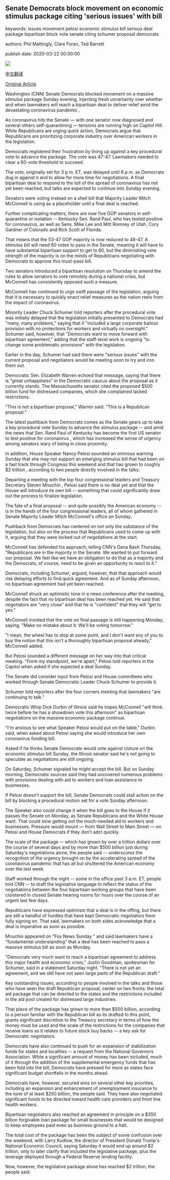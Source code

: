 ## Senate Democrats block movement on economic stimulus package citing 'serious issues' with bill

keywords: issues movement pelosi economic stimulus bill serious deal package bipartisan block vote senate citing schumer proposal democrats

authors: Phil Mattingly, Clare Foran, Ted Barrett

publish date: 2020-03-22 00:00:00

![](https://cdn.cnn.com/cnnnext/dam/assets/200321205415-schumer-sitroom-march-21-super-tease.jpg)

[中文翻译](Senate%20Democrats%20block%20movement%20on%20economic%20stimulus%20package%20citing%20%27serious%20issues%27%20with%20bill_zh.md)

[Original Article](https://edition.cnn.com/2020/03/22/politics/stimulus-package-coronavirus-negotiations-congress/index.html)

Washington (CNN) Senate Democrats blocked movement on a massive stimulus package Sunday evening, injecting fresh uncertainty over whether and when lawmakers will reach a bipartisan deal to deliver relief amid the devastating coronavirus pandemic .

As coronavirus hits the Senate — with one senator now diagnosed and several others self-quarantining — tensions are running high on Capitol Hill. While Republicans are urging quick action, Democrats argue that Republicans are prioritizing corporate industry over American workers in the legislation.

Democrats registered their frustration by lining up against a key procedural vote to advance the package. The vote was 47-47. Lawmakers needed to clear a 60-vote threshold to succeed.

The vote, originally set for 3 p.m. ET, was delayed until 6 p.m. as Democrats dug in against it and to allow for more time for negotiations. A final bipartisan deal to respond to the toll of the spread of coronavirus has not yet been reached, but talks are expected to continue into Sunday evening.

Senators were voting instead on a shell bill that Majority Leader Mitch McConnell is using as a placeholder until a final deal is reached.

Further complicating matters, there are now five GOP senators in self-quarantine or isolation -- Kentucky Sen. Rand Paul, who has tested positive for coronavirus, as well as Sens. Mike Lee and Mitt Romney of Utah, Cory Gardner of Colorado and Rick Scott of Florida.

That means that the 53-47 GOP majority is now reduced to 48-47. A stimulus bill will need 60 votes to pass in the Senate, meaning it will have to have substantial bipartisan support to get to 60, but the diminishing vote strength of the majority is on the minds of Republicans negotiating with Democrats to approve this must-pass bill.

Two senators introduced a bipartisan resolution on Thursday to amend the rules to allow senators to vote remotely during a national crisis, but McConnell has consistently opposed such a measure.

McConnell has continued to urge swift passage of the legislation, arguing that it is necessary to quickly enact relief measures as the nation reels from the impact of coronavirus.

Minority Leader Chuck Schumer told reporters after the procedural vote was initially delayed that the legislation initially presented to Democrats had "many, many problems," saying that it "included a large corporate bailout provision with no protections for workers and virtually no oversight." Schumer said, however, that "Democrats want to move forward with bipartisan agreement," adding that the staff-level work is ongoing "to change some problematic provisions" with the legislation.

Earlier in the day, Schumer had said there were "serious issues" with the current proposal and negotiators would be meeting soon to try and iron them out.

Democratic Sen. Elizabeth Warren echoed that message, saying that there is "great unhappiness" in the Democratic caucus about the proposal as it currently stands. The Massachusetts senator cited the proposed $500 billion fund for distressed companies, which she complained lacked restrictions.

"This is not a bipartisan proposal," Warren said. "This is a Republican proposal."

The latest pushback from Democrats comes as the Senate gears up to take a key procedural vote Sunday to advance the stimulus package -- and amid the news that Sen. Rand Paul of Kentucky has become the first US senator to test positive for coronavirus , which has increased the sense of urgency among senators wary of being in close proximity.

In addition, House Speaker Nancy Pelosi sounded an ominous warning Sunday that she may not support an emerging stimulus bill that had been on a fast track through Congress this weekend and that has grown to roughly $2 trillion , according to two people directly involved in the talks.

Departing a meeting with the top four congressional leaders and Treasury Secretary Steven Mnuchin , Pelosi said there is no deal yet and that the House will introduce its own bill -- something that could significantly draw out the process to finalize legislation.

The fate of a final proposal -- and quite possibly the American economy -- is in the hands of the four congressional leaders, all of whom gathered in Senate Majority Leader Mitch McConnell's office on Sunday.

Pushback from Democrats has centered on not only the substance of the legislation, but also on the process that Republicans used to come up with it, arguing that they were locked out of negotiations at the start.

McConnell has defended his approach, telling CNN's Dana Bash Thursday, "Republicans are in the majority in the Senate. We wanted to put forward our proposal. We feel like we have an obligation to do that as a majority and the Democrats, of course, need to be given an opportunity to react to it."

Democrats, including Schumer, argued, however, that that approach would risk delaying efforts to find quick agreement. And as of Sunday afternoon, no bipartisan agreement had yet been reached.

McConnell struck an optimistic tone in a news conference after the meeting, despite the fact that no bipartisan deal has been reached yet. He said that negotiators are "very close" and that he is "confident" that they will "get to yes."

McConnell insisted that the vote on final passage is still happening Monday, saying, "Make no mistake about it: We'll be voting tomorrow."

"I mean, the wheel has to stop at some point, and I don't want any of you to buy the notion that this isn't a thoroughly bipartisan proposal already," McConnell added.

But Pelosi sounded a different message on her way into that critical meeting. "From my standpoint, we're apart," Pelosi told reporters in the Capitol when asked if she expected a deal Sunday.

The Senate did consider input from Pelosi and House committees who worked through Senate Democratic Leader Chuck Schumer to provide it.

Schumer told reporters after the four corners meeting that lawmakers "are continuing to talk."

Democratic Whip Dick Durbin of Illinois said he hopes McConnell "will think twice before he has a showdown vote this afternoon" as bipartisan negotiations on the massive economic package continue.

"I'm anxious to see what Speaker Pelosi would put on the table," Durbin said, when asked about Pelosi saying she would introduce her own coronavirus funding bill.

Asked if he thinks Senate Democrats would vote against cloture on the economic stimulus bill Sunday, the Illinois senator said he's not going to speculate as negotiations are still ongoing.

On Saturday, Schumer signaled he might accept the bill. But on Sunday morning, Democratic sources said they had uncovered numerous problems with provisions dealing with aid to workers and loan assistance to businesses.

If Pelosi doesn't support the bill, Senate Democrats could stall action on the bill by blocking a procedural motion set for a vote Sunday afternoon.

The Speaker also could change it when the bill goes to the House if it passes the Senate on Monday, as Senate Republicans and the White House want. That could slow getting out the much-needed aid to workers and businesses. Pressure would mount — from Wall Street to Main Street — on Pelosi and House Democrats if they don't adct quickly.

The scale of the package -- which has grown by over a trillion dollars over the course of several days and by more than $500 billion just during Saturday's negotiations alone, the people said -- underscores the recognition of the urgency brought on by the accelerating spread of the coronavirus pandemic that has all but shuttered the American economy over the last week.

Staff worked through the night -- some in the office past 3 a.m. ET, people told CNN -- to draft the legislative language to reflect the status of the negotiations between the four bipartisan working groups that have been cloistered in closed Senate hearing rooms for hours over the course of an urgent last few days.

Republicans have expressed optimism that a deal is in the offing, but there are still a handful of hurdles that have kept Democratic negotiators from fully signing on. That said, lawmakers on both sides acknowledge that a deal is imperative as soon as possible.

Mnuchin appeared on "Fox News Sunday " and said lawmakers have a "fundamental understanding" that a deal has been reached to pass a massive stimulus bill as soon as Monday.

"Democrats very much want to reach a bipartisan agreement to address this major health and economic crisis," Justin Goodman, spokesman for Schumer, said in a statement Saturday night. "There is not yet an agreement, and we still have not seen large parts of the Republican draft."

Key outstanding issues, according to people involved in the talks and those who have seen the draft Republican proposal, center on two fronts: the total aid package that can be directed to the states and the restrictions included in the aid pool created for distressed large industries.

That piece of the package has grown to more than $500 billion, according to a person familiar with the Republican bill as its drafted to this point, grants significant discretion to the Treasury secretary in terms of how the money must be used and the scale of the restrictions for the companies that receive loans as it relates to future stock buy backs -- a key ask for Democratic negotiators.

Democrats have also continued to push for an expansion of stabilization funds for states and localities -- a request from the National Governors Association. While a significant amount of money has been included, much of it through the addition of the supplemental emergency funds that has been fold into the bill, Democrats have pressed for more as states face significant budget shortfalls in the months ahead.

Democrats have, however, secured wins on several other key priorities, including an expansion and enhancement of unemployment insurance to the tune of at least $250 billion, the people said. They have also negotiated significant funds to be directed toward health care providers and front line health workers.

Bipartisan negotiators also reached an agreement in principle on a $350 billion forgivable loan package for small businesses that would be designed to keep employees paid even as business ground to a halt.

The total cost of the package has been the subject of some confusion over the weekend, with Larry Kudlow, the director of President Donald Trump's National Economic Council, saying Saturday it would end up around $2 trillion, only to later clarify that included the legislative package, plus the leverage deployed through a Federal Reserve lending facility.

Now, however, the legislative package alone has reached $2 trillion, the people said.